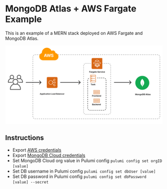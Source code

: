 # MongoDB Atlas + AWS Fargate Example
This is an example of a MERN stack deployed on AWS Fargate and MongoDB Atlas. 

![arch diagram](/architecture.png)

## Instructions
- Export [AWS credentials](https://www.pulumi.com/registry/packages/aws/installation-configuration/)
- Export [MongoDB Cloud credentials](https://www.pulumi.com/registry/packages/mongodbatlas/installation-configuration/)
- Set MongoDB Cloud org value in Pulumi config `pulumi config set orgID [value]`
- Set DB username in Pulumi config `pulumi config set dbUser [value]`
- Set DB password in Pulumi config `pulumi config set dbPassword [value] --secret`